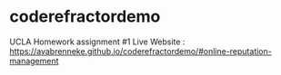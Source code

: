 # coderefractordemo
UCLA Homework assignment #1
Live Website : https://avabrenneke.github.io/coderefractordemo/#online-reputation-management